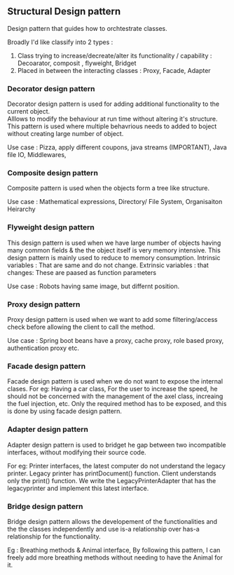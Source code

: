 ##  Structural Design pattern

Design pattern that guides how to orchtestrate classes.

Broadly I'd like classify into 2 types :
1) Class trying to increase/decreate/alter its functionality / capability : Decoarator, composit , flyweight, Bridget
2) Placed in between the interacting classes : Proxy, Facade, Adapter

### Decorator design pattern

Decorator design pattern is used for adding additional functionality to the current object.  
Alllows to modify the behaviour at run time without altering it's structure. 
This pattern is used where multiple behavrious needs to added to boject without creating large number of object.

Use case : Pizza, apply different coupons, java streams (IMPORTANT), Java file IO,  Middlewares, 

### Composite design pattern

Composite pattern is used when the objects form a tree like structure. 

Use case : Mathematical expressions,  Directory/ File System, Organisaiton Heirarchy

### Flyweight design pattern

This design pattern is used when we have large number of objects having many common fields & the the object itself is very memory intensive. This design pattern is mainly used to reduce to memory consumption.
Intrinsic variables : That are same and do not change.
Extrinsic variables : that changes: These are paased as function parameters

Use case : Robots having same image, but differnt position.

### Proxy design pattern

Proxy design pattern is used when we want to add some filtering/access check before allowing the client to call the method.

Use case : Spring boot beans have a proxy, cache proxy, role based proxy, authentication proxy etc.

### Facade design pattern

Facade design pattern is used when we do not want to expose the internal clases.
For eg: Having a car class, For the user to increase the speed, he should not be concerned with the management of the axel class, increaing the fuel injection, etc. Only the required method has to be exposed, and this is done by using facade design pattern.

### Adapter design pattern

Adapter design pattern is used to bridget he gap between two incompatible interfaces, without modifying their source code.

For eg: Printer interfaces, the latest computer do not understand the legacy printer.
Legacy printer has printDocument() function. Client understands only the print() function.
We write the LegacyPrinterAdapter that has the legacyprinter and implement this latest interface.

### Bridge design pattern

Bridge design pattern allows the developement of the functionalities and the the classes independently and use is-a relationship over has-a relationship for the functionality.

Eg : Breathing methods & Animal interface, By following this pattern, I can freely add more breathing methods without needing to have the Animal for it.



